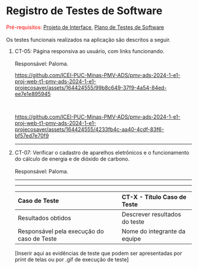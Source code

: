 # Registro de Testes de Software
<div align="justify">
  
<span style="color:red">Pré-requisitos: <a href="https://github.com/ICEI-PUC-Minas-PMV-ADS/pmv-ads-2024-1-e1-proj-web-t1-pmv-ads-2024-1-e1-projecosaver/blob/main/documentos/04-Projeto%20de%20Interface.md"> Projeto de Interface</a></span>, <a href="https://github.com/ICEI-PUC-Minas-PMV-ADS/pmv-ads-2024-1-e1-proj-web-t1-pmv-ads-2024-1-e1-projecosaver/blob/main/documentos/07-Plano%20de%20Testes%20de%20Software.md"> Plano de Testes de Software</a>
<br><br>
Os testes funcionais realizados na aplicação são descritos a seguir.
</div>

<ol>
  <li> CT-05: Página responsiva ao usuário, com links funcionando.
 <br><br>
  Responsável: Paloma. 
  <br>
    
https://github.com/ICEI-PUC-Minas-PMV-ADS/pmv-ads-2024-1-e1-proj-web-t1-pmv-ads-2024-1-e1-projecosaver/assets/164424555/99b8c649-37f9-4a54-84ed-ee7e1e895945

  <br>

https://github.com/ICEI-PUC-Minas-PMV-ADS/pmv-ads-2024-1-e1-proj-web-t1-pmv-ads-2024-1-e1-projecosaver/assets/164424555/4233fb4c-aa40-4cdf-83f6-bf57ed7e70f9


</li>
  <hr>
  
  <li> CT-07: Verificar o cadastro de aparelhos eletrônicos e o funcionamento do cálculo de energia e de dióxido de carbono.
  <div align="justify">
  <br>
  Responsável: Paloma.

  <br/>

  </div>
  </li>
  <hr>
  



    







  </li>
  <hr>






|Caso de Teste    | CT-X - Título Caso de Teste |
|:---|:---|
| Resultados obtidos | Descrever resultados do teste  |
| Responsável pela execução do caso de Teste | Nome do integrante da equipe |

[Inserir aqui as evidências de teste que podem ser apresentadas por print de telas ou por .gif de execução de teste]
